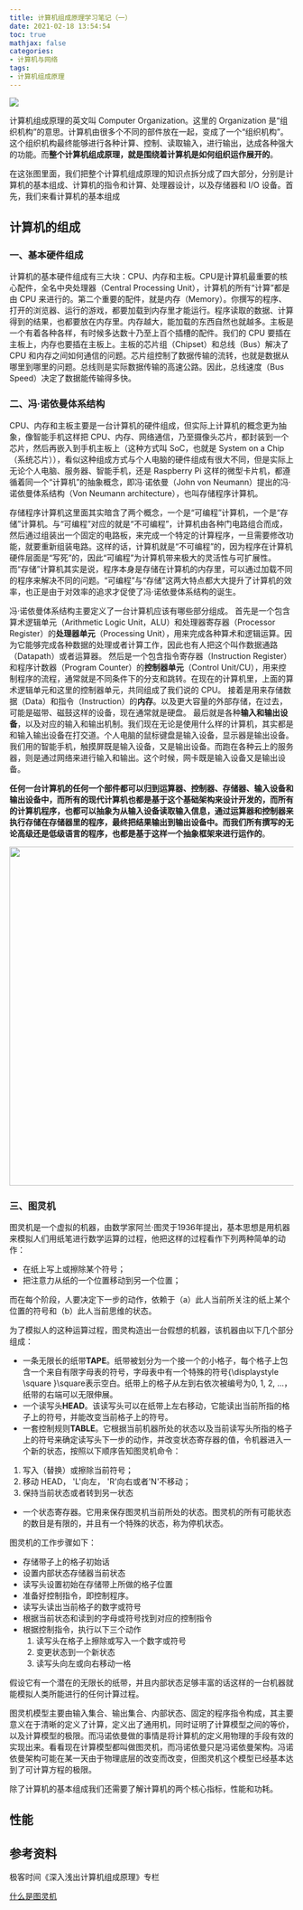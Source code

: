 ```yaml
---
title: 计算机组成原理学习笔记（一）
date: 2021-02-18 13:54:54
toc: true
mathjax: false
categories: 
- 计算机与网络
tags:
- 计算机组成原理
---
```


<img src="/assets/computer-organization/01.png" />

计算机组成原理的英文叫 Computer Organization。这里的 Organization 是“组织机构”的意思。计算机由很多个不同的部件放在一起，变成了一个“组织机构”。这个组织机构最终能够进行各种计算、控制、读取输入，进行输出，达成各种强大的功能。而**整个计算机组成原理，就是围绕着计算机是如何组织运作展开的**。

<!-- more -->

在这张图里面，我们把整个计算机组成原理的知识点拆分成了四大部分，分别是计算机的基本组成、计算机的指令和计算、处理器设计，以及存储器和 I/O 设备。首先，我们来看计算机的基本组成

## 计算机的组成

### 一、基本硬件组成

计算机的基本硬件组成有三大块：CPU、内存和主板。CPU是计算机最重要的核心配件，全名中央处理器（Central Processing Unit），计算机的所有“计算”都是由 CPU 来进行的。第二个重要的配件，就是内存（Memory）。你撰写的程序、打开的浏览器、运行的游戏，都要加载到内存里才能运行。程序读取的数据、计算得到的结果，也都要放在内存里。内存越大，能加载的东西自然也就越多。主板是一个有着各种各样，有时候多达数十乃至上百个插槽的配件。我们的 CPU 要插在主板上，内存也要插在主板上。主板的芯片组（Chipset）和总线（Bus）解决了 CPU 和内存之间如何通信的问题。芯片组控制了数据传输的流转，也就是数据从哪里到哪里的问题。总线则是实际数据传输的高速公路。因此，总线速度（Bus Speed）决定了数据能传输得多快。

### 二、冯·诺依曼体系结构

CPU、内存和主板主要是一台计算机的硬件组成，但实际上计算机的概念更为抽象，像智能手机这样把 CPU、内存、网络通信，乃至摄像头芯片，都封装到一个芯片，然后再嵌入到手机主板上（这种方式叫 SoC，也就是 System on a Chip（系统芯片）），看似这种组成方式与个人电脑的硬件组成有很大不同，但是实际上无论个人电脑、服务器、智能手机，还是 Raspberry Pi 这样的微型卡片机，都遵循着同一个“计算机”的抽象概念，即冯·诺依曼（John von Neumann）提出的冯·诺依曼体系结构（Von Neumann architecture），也叫存储程序计算机。

存储程序计算机这里面其实暗含了两个概念，一个是“可编程”计算机，一个是“存储”计算机。与“可编程”对应的就是“不可编程”，计算机由各种门电路组合而成，然后通过组装出一个固定的电路板，来完成一个特定的计算程序，一旦需要修改功能，就要重新组装电路。这样的话，计算机就是“不可编程”的，因为程序在计算机硬件层面是“写死”的，因此“可编程”为计算机带来极大的灵活性与可扩展性。而“存储”计算机其实是说，程序本身是存储在计算机的内存里，可以通过加载不同的程序来解决不同的问题。“可编程”与“存储”这两大特点都大大提升了计算机的效率，也正是由于对效率的追求才促使了冯·诺依曼体系结构的诞生。

冯·诺依曼体系结构主要定义了一台计算机应该有哪些部分组成。
首先是一个包含算术逻辑单元（Arithmetic Logic Unit，ALU）和处理器寄存器（Processor Register）的**处理器单元**（Processing Unit），用来完成各种算术和逻辑运算。因为它能够完成各种数据的处理或者计算工作，因此也有人把这个叫作数据通路（Datapath）或者运算器。
然后是一个包含指令寄存器（Instruction Register）和程序计数器（Program Counter）的**控制器单元**（Control Unit/CU），用来控制程序的流程，通常就是不同条件下的分支和跳转。在现在的计算机里，上面的算术逻辑单元和这里的控制器单元，共同组成了我们说的 CPU。
接着是用来存储数据（Data）和指令（Instruction）的**内存**。以及更大容量的外部存储，在过去，可能是磁带、磁鼓这样的设备，现在通常就是硬盘。
最后就是各种**输入和输出设备**，以及对应的输入和输出机制。我们现在无论是使用什么样的计算机，其实都是和输入输出设备在打交道。个人电脑的鼠标键盘是输入设备，显示器是输出设备。我们用的智能手机，触摸屏既是输入设备，又是输出设备。而跑在各种云上的服务器，则是通过网络来进行输入和输出。这个时候，网卡既是输入设备又是输出设备。

**任何一台计算机的任何一个部件都可以归到运算器、控制器、存储器、输入设备和输出设备中，而所有的现代计算机也都是基于这个基础架构来设计开发的，而所有的计算机程序，也都可以抽象为从输入设备读取输入信息，通过运算器和控制器来执行存储在存储器里的程序，最终把结果输出到输出设备中。而我们所有撰写的无论高级还是低级语言的程序，也都是基于这样一个抽象框架来进行运作的**。

<img src="/assets/computer-organization/02.jpeg" width="600" />

### 三、图灵机

图灵机是一个虚拟的机器，由数学家阿兰·图灵于1936年提出，基本思想是用机器来模拟人们用纸笔进行数学运算的过程，他把这样的过程看作下列两种简单的动作：

- 在纸上写上或擦除某个符号；
- 把注意力从纸的一个位置移动到另一个位置；

而在每个阶段，人要决定下一步的动作，依赖于（a）此人当前所关注的纸上某个位置的符号和（b）此人当前思维的状态。

为了模拟人的这种运算过程，图灵构造出一台假想的机器，该机器由以下几个部分组成：

- 一条无限长的纸带**TAPE**。纸带被划分为一个接一个的小格子，每个格子上包含一个来自有限字母表的符号，字母表中有一个特殊的符号{\displaystyle \square }\square表示空白。纸带上的格子从左到右依次被编号为0, 1, 2, ...，纸带的右端可以无限伸展。
- 一个读写头**HEAD**。该读写头可以在纸带上左右移动，它能读出当前所指的格子上的符号，并能改变当前格子上的符号。
- 一套控制规则**TABLE**。它根据当前机器所处的状态以及当前读写头所指的格子上的符号来确定读写头下一步的动作，并改变状态寄存器的值，令机器进入一个新的状态，按照以下顺序告知图灵机命令：
 1. 写入（替换）或擦除当前符号；
 2. 移动 HEAD， 'L'向左， 'R'向右或者'N'不移动；
 3. 保持当前状态或者转到另一状态
- 一个状态寄存器。它用来保存图灵机当前所处的状态。图灵机的所有可能状态的数目是有限的，并且有一个特殊的状态，称为停机状态。

图灵机的工作步骤如下：

- 存储带子上的格子初始话
- 设置内部状态存储器当前状态
- 读写头设置初始在存储带上所做的格子位置
- 准备好控制指令，即控制程序。
 - 读写头读出当前格子的数字或符号
 - 根据当前状态和读到的字母或符号找到对应的控制指令
 - 根据控制指令，执行以下三个动作
    1. 读写头在格子上擦除或写入一个数字或符号
    2. 变更状态到一个新状态
    3. 读写头向左或向右移动一格

假设它有一个潜在的无限长的纸带，并且内部状态足够丰富的话这样的一台机器就能模拟人类所能进行的任何计算过程。

图灵机模型主要由输入集合、输出集合、内部状态、固定的程序指令构成，其主要意义在于清晰的定义了计算，定义出了通用机，同时证明了计算模型之间的等价，以及计算模型的极限。而冯诺依曼做的事情是将计算机的定义用物理的手段有效的实现出来。看看现在计算模型都叫做图灵机，而冯诺依曼只是冯诺依曼架构。冯诺依曼架构可能在某一天由于物理底层的改变而改变，但图灵机这个模型已经基本达到了可计算方程的极限。

除了计算机的基本组成我们还需要了解计算机的两个核心指标，性能和功耗。

## 性能


## 参考资料

极客时间《深入浅出计算机组成原理》专栏

[什么是图灵机](https://zhuanlan.zhihu.com/p/33288542)